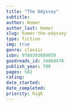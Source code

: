 ```yaml
---
title: "The Odyssey"
subtitle: 
author: Homer
author_last: Homer
slug: homer-the-odyssey
type: fiction
img: true
genre: classic
isbn: 9780393089059
goodreads_id: 34068470
publish_year: 700
pages: 582
rating: 
date_started:
date_completed:
priority: high
---
```

